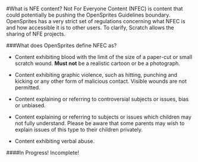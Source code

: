 #What is NFE content?
Not For Everyone Content (NFEC) is content that could potentially be pushing the OpenSprites Guidelines boundary. OpenSprites has a very strict set of regulations concerning what NFEC is and how accessible it is to other users. To clarify, Scratch allows the sharing of NFE projects.

###What does OpenSprites define NFEC as?
* Content exhibiting blood with the limit of the size of a paper-cut or small scratch wound. **Must not** be a realistic cartoon or be a photograph.

* Content exhibiting graphic violence, such as hitting, punching and kicking or any other form of malicious contact. Visible wounds are not permitted.

* Content explaining or referring to controversial subjects or issues, bias or unbiased.

* Content explaining or referring to subjects or issues which children may not fully understand. Please be aware that some parents may wish to explain issues of this type to their children privately.

* Content exhibiting verbal abuse.

####In Progress! Incomplete!
